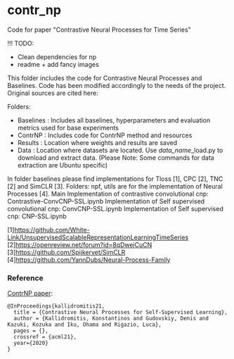 # contr_np
Code for paper "Contrastive Neural Processes for Time Series"




!!! TODO: 
- Clean dependencies for np
 - readme + add fancy images
 


This folder includes the code for Contrastive Neural Processes and Baselines.
Code has been modified accordingly to the needs of the project. Original sources are cited here:

Folders:
- Baselines : Includes all baselines, hyperparameters and evaluation metrics used for base experiments
- ContrNP : Includes code for ContrNP method and resources
- Results : Location where weights and results are saved
- Data : Location where datasets are located. Use *data_name*_load.py to download and extract data. 
(Please Note: Some commands for data extraction are Ubuntu specific)



In folder baselines please find implementations for Tloss [1], CPC [2], TNC [2] and SimCLR [3].
Folders: npf, utils are for the implementation of Neural Processes [4].
Main Implementation of contrastive convolutional cnp: Contrastive-ConvCNP-SSL.ipynb
Implementation of Self supervised convolutional cnp: ConvCNP-SSL.ipynb
Implementation of Self supervised cnp: CNP-SSL.ipynb


[1]https://github.com/White-Link/UnsupervisedScalableRepresentationLearningTimeSeries
[2]https://openreview.net/forum?id=8qDwejCuCN
[3]https://github.com/Spijkervet/SimCLR
[4]https://github.com/YannDubs/Neural-Process-Family


### Reference



[ContrNP paper]():

```
@InProceedings{kallidromitis21,
  title = {Contrastive Neural Processes for Self-Supervised Learning},
  author = {Kallidromitis, Konstantinos and Gudovskiy, Denis and Kazuki, Kozuka and Iku, Ohama and Rigazio, Luca},
  pages = {},
  crossref = {acml21},
  year={2020}
}
```